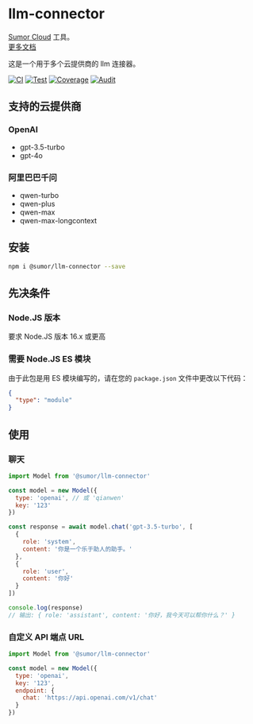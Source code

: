 # llm-connector

[Sumor Cloud](https://sumor.cloud) 工具。  
[更多文档](https://sumor.cloud/llm-connector)

这是一个用于多个云提供商的 llm 连接器。

[![CI](https://github.com/sumor-cloud/llm-connector/actions/workflows/ci.yml/badge.svg)](https://github.com/sumor-cloud/llm-connector/actions/workflows/ci.yml)
[![Test](https://github.com/sumor-cloud/llm-connector/actions/workflows/ut.yml/badge.svg)](https://github.com/sumor-cloud/llm-connector/actions/workflows/ut.yml)
[![Coverage](https://github.com/sumor-cloud/llm-connector/actions/workflows/coverage.yml/badge.svg)](https://github.com/sumor-cloud/llm-connector/actions/workflows/coverage.yml)
[![Audit](https://github.com/sumor-cloud/llm-connector/actions/workflows/audit.yml/badge.svg)](https://github.com/sumor-cloud/llm-connector/actions/workflows/audit.yml)

## 支持的云提供商

### OpenAI

- gpt-3.5-turbo
- gpt-4o

### 阿里巴巴千问

- qwen-turbo
- qwen-plus
- qwen-max
- qwen-max-longcontext

## 安装

```bash
npm i @sumor/llm-connector --save
```

## 先决条件

### Node.JS 版本

要求 Node.JS 版本 16.x 或更高

### 需要 Node.JS ES 模块

由于此包是用 ES 模块编写的，请在您的 `package.json` 文件中更改以下代码：

```json
{
  "type": "module"
}
```

## 使用

### 聊天

```javascript
import Model from '@sumor/llm-connector'

const model = new Model({
  type: 'openai', // 或 'qianwen'
  key: '123'
})

const response = await model.chat('gpt-3.5-turbo', [
  {
    role: 'system',
    content: '你是一个乐于助人的助手。'
  },
  {
    role: 'user',
    content: '你好'
  }
])

console.log(response)
// 输出: { role: 'assistant', content: '你好，我今天可以帮你什么？' }
```

### 自定义 API 端点 URL

```javascript
import Model from '@sumor/llm-connector'

const model = new Model({
  type: 'openai',
  key: '123',
  endpoint: {
    chat: 'https://api.openai.com/v1/chat'
  }
})
```
